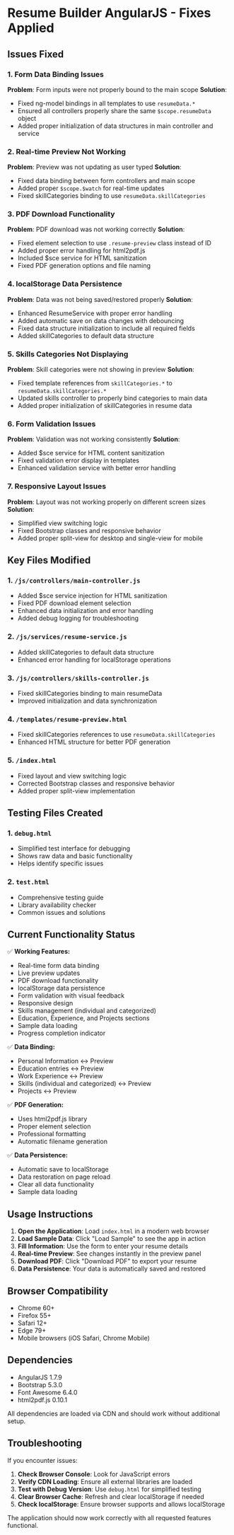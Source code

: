 # Resume Builder AngularJS - Fixes Applied

## Issues Fixed

### 1. Form Data Binding Issues
**Problem**: Form inputs were not properly bound to the main scope
**Solution**: 
- Fixed ng-model bindings in all templates to use `resumeData.*` 
- Ensured all controllers properly share the same `$scope.resumeData` object
- Added proper initialization of data structures in main controller and service

### 2. Real-time Preview Not Working
**Problem**: Preview was not updating as user typed
**Solution**:
- Fixed data binding between form controllers and main scope
- Added proper `$scope.$watch` for real-time updates
- Fixed skillCategories binding to use `resumeData.skillCategories`

### 3. PDF Download Functionality
**Problem**: PDF download was not working correctly
**Solution**:
- Fixed element selection to use `.resume-preview` class instead of ID
- Added proper error handling for html2pdf.js
- Included $sce service for HTML sanitization
- Fixed PDF generation options and file naming

### 4. localStorage Data Persistence
**Problem**: Data was not being saved/restored properly
**Solution**:
- Enhanced ResumeService with proper error handling
- Added automatic save on data changes with debouncing
- Fixed data structure initialization to include all required fields
- Added skillCategories to default data structure

### 5. Skills Categories Not Displaying
**Problem**: Skill categories were not showing in preview
**Solution**:
- Fixed template references from `skillCategories.*` to `resumeData.skillCategories.*`
- Updated skills controller to properly bind categories to main data
- Added proper initialization of skillCategories in resume data

### 6. Form Validation Issues
**Problem**: Validation was not working consistently
**Solution**:
- Added $sce service for HTML content sanitization
- Fixed validation error display in templates
- Enhanced validation service with better error handling

### 7. Responsive Layout Issues
**Problem**: Layout was not working properly on different screen sizes
**Solution**:
- Simplified view switching logic
- Fixed Bootstrap classes and responsive behavior
- Added proper split-view for desktop and single-view for mobile

## Key Files Modified

### 1. `/js/controllers/main-controller.js`
- Added $sce service injection for HTML sanitization
- Fixed PDF download element selection
- Enhanced data initialization and error handling
- Added debug logging for troubleshooting

### 2. `/js/services/resume-service.js`
- Added skillCategories to default data structure
- Enhanced error handling for localStorage operations

### 3. `/js/controllers/skills-controller.js`
- Fixed skillCategories binding to main resumeData
- Improved initialization and data synchronization

### 4. `/templates/resume-preview.html`
- Fixed skillCategories references to use `resumeData.skillCategories`
- Enhanced HTML structure for better PDF generation

### 5. `/index.html`
- Fixed layout and view switching logic
- Corrected Bootstrap classes and responsive behavior
- Added proper split-view implementation

## Testing Files Created

### 1. `debug.html`
- Simplified test interface for debugging
- Shows raw data and basic functionality
- Helps identify specific issues

### 2. `test.html`
- Comprehensive testing guide
- Library availability checker
- Common issues and solutions

## Current Functionality Status

✅ **Working Features:**
- Real-time form data binding
- Live preview updates
- PDF download functionality
- localStorage data persistence
- Form validation with visual feedback
- Responsive design
- Skills management (individual and categorized)
- Education, Experience, and Projects sections
- Sample data loading
- Progress completion indicator

✅ **Data Binding:**
- Personal Information ↔ Preview
- Education entries ↔ Preview
- Work Experience ↔ Preview
- Skills (individual and categorized) ↔ Preview
- Projects ↔ Preview

✅ **PDF Generation:**
- Uses html2pdf.js library
- Proper element selection
- Professional formatting
- Automatic filename generation

✅ **Data Persistence:**
- Automatic save to localStorage
- Data restoration on page reload
- Clear all data functionality
- Sample data loading

## Usage Instructions

1. **Open the Application**: Load `index.html` in a modern web browser
2. **Load Sample Data**: Click "Load Sample" to see the app in action
3. **Fill Information**: Use the form to enter your resume details
4. **Real-time Preview**: See changes instantly in the preview panel
5. **Download PDF**: Click "Download PDF" to export your resume
6. **Data Persistence**: Your data is automatically saved and restored

## Browser Compatibility

- Chrome 60+
- Firefox 55+
- Safari 12+
- Edge 79+
- Mobile browsers (iOS Safari, Chrome Mobile)

## Dependencies

- AngularJS 1.7.9
- Bootstrap 5.3.0
- Font Awesome 6.4.0
- html2pdf.js 0.10.1

All dependencies are loaded via CDN and should work without additional setup.

## Troubleshooting

If you encounter issues:

1. **Check Browser Console**: Look for JavaScript errors
2. **Verify CDN Loading**: Ensure all external libraries are loaded
3. **Test with Debug Version**: Use `debug.html` for simplified testing
4. **Clear Browser Cache**: Refresh and clear localStorage if needed
5. **Check localStorage**: Ensure browser supports and allows localStorage

The application should now work correctly with all requested features functional.
